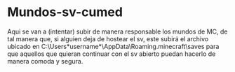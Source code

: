 # Mundos-sv-cumed
Aqui se van a (intentar) subir de manera responsable los mundos de MC, de tal manera que, si alguien deja de hostear el sv, este subirá el archivo ubicado en C:\Users\*username*\AppData\Roaming\.minecraft\saves para que aquellos que quieran continuar con el sv abierto puedan hacerlo de manera comoda y segura.
